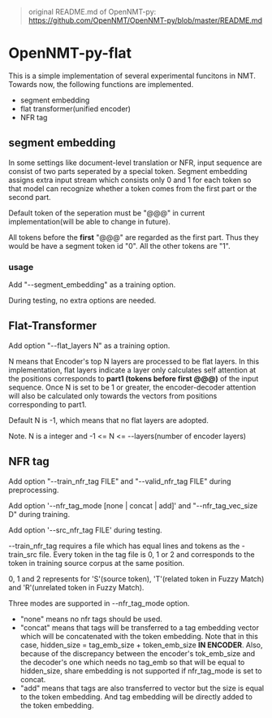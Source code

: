 > original README.md of OpenNMT-py: https://github.com/OpenNMT/OpenNMT-py/blob/master/README.md
>
# OpenNMT-py-flat
This is a simple implementation of several experimental funcitons in NMT.
Towards now, the following functions are implemented.

- segment embedding
- flat transformer(unified encoder)
- NFR tag

## segment embedding
In some settings like document-level translation or NFR, input sequence are
consist of two parts seperated by a special token.
Segment embedding assigns extra input stream which consists only 0 and 1 for each
token so that model can recognize whether a token comes from the first part or the
second part.

Default token of the seperation must be "@@@" in current implementation(will be able to change in future).

All tokens before the **first** "@@@" are regarded as the first part. Thus they would be have
a segment token id "0". All the other tokens are "1".
### usage
Add "--segment_embedding" as a training option.

During testing, no extra options are needed.

## Flat-Transformer
Add option "--flat_layers N" as a training option.

N means that Encoder's top N layers are processed to be flat layers.
In this implementation, flat layers indicate a layer only
calculates self attention at the positions corresponds to
**part1 (tokens before first @@@)** of the input sequence. Once N is set to
be 1 or greater, the encoder-decoder attention will also be calculated only
towards the vectors from positions corresponding to part1.

Default N is -1, which means that no flat layers are adopted.


Note. N is a integer and -1 <= N <= --layers(number of encoder layers)

## NFR tag
Add option "--train_nfr_tag FILE" and "--valid_nfr_tag FILE" during preprocessing.

Add option '--nfr_tag_mode \[none \| concat \| add\]' and "--nfr_tag_vec_size D" during training.

Add option '--src_nfr_tag FILE' during testing.

--train_nfr_tag requires a file which has equal lines and tokens
as the -train_src file. Every token in the tag file is 0, 1 or 2 and corresponds
to the token in training source corpus at the same position.

0, 1 and 2 represents for 'S'(source token), 'T'(related token in Fuzzy Match) and 
'R'(unrelated token in Fuzzy Match).

Three modes are supported in --nfr_tag_mode option.
- "none" means no nfr tags should be used. 
- "concat" means that tags will be transferred to a
tag embedding vector which will be concatenated with the token embedding.
Note that in this case, hidden_size = tag_emb_size + token_emb_size **IN ENCODER**. Also, because of the discrepancy
between the encoder's tok_emb_size and the decoder's one which needs no tag_emb so that will be equal to hidden_size,
share embedding is not supported if nfr_tag_mode is set to concat.
- "add" means that tags are also transferred to vector but
the size is equal to the token embedding. And tag embedding will
be directly added to the token embedding.
